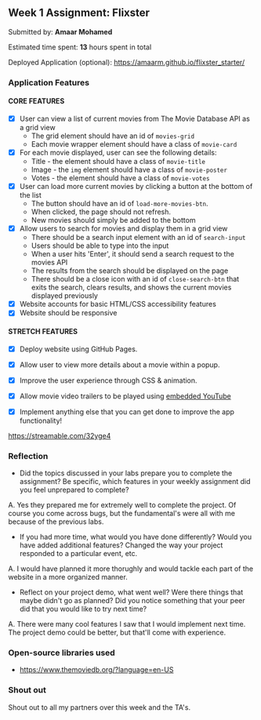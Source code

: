 
## Week 1 Assignment: Flixster

Submitted by: **Amaar Mohamed**

Estimated time spent: **13** hours spent in total

Deployed Application (optional): https://amaarm.github.io/flixster_starter/

### Application Features

#### CORE FEATURES

- [X] User can view a list of current movies from The Movie Database API as a grid view
  - The grid element should have an id of `movies-grid`
  - Each movie wrapper element should have a class of `movie-card`
- [X] For each movie displayed, user can see the following details:
  - Title - the element should have a class of `movie-title`
  - Image - the `img` element should have a class of `movie-poster`
  - Votes - the element should have a class of `movie-votes`
- [X] User can load more current movies by clicking a button at the bottom of the list
  - The button should have an id of `load-more-movies-btn`.
  - When clicked, the page should not refresh.
  - New movies should simply be added to the bottom
- [X] Allow users to search for movies and display them in a grid view
  - There should be a search input element with an id of `search-input`
  - Users should be able to type into the input
  - When a user hits 'Enter', it should send a search request to the movies API
  - The results from the search should be displayed on the page
  - There should be a close icon with an id of `close-search-btn` that exits the search, clears results, and shows the current movies displayed previously
- [X] Website accounts for basic HTML/CSS accessibility features
- [X] Website should be responsive

#### STRETCH FEATURES

- [X] Deploy website using GitHub Pages. 
- [X] Allow user to view more details about a movie within a popup.
- [X] Improve the user experience through CSS & animation.
- [X] Allow movie video trailers to be played using [embedded YouTube](https://support.google.com/youtube/answer/171780?hl=en)
- [X] Implement anything else that you can get done to improve the app functionality!


https://streamable.com/32yge4


### Reflection

* Did the topics discussed in your labs prepare you to complete the assignment? Be specific, which features in your weekly assignment did you feel unprepared to complete?

A. Yes they prepared me for extremely well to complete the project. Of course you come across bugs, but the fundamental's were all with me because of the previous labs. 

* If you had more time, what would you have done differently? Would you have added additional features? Changed the way your project responded to a particular event, etc.
  
A. I would have planned it more thorughly and would tackle each part of the website in a more organized manner. 

* Reflect on your project demo, what went well? Were there things that maybe didn't go as planned? Did you notice something that your peer did that you would like to try next time?

A. There were many cool features I saw that I would implement next time. The project demo could be better, but that'll come with experience. 

### Open-source libraries used

- https://www.themoviedb.org/?language=en-US

### Shout out

Shout out to all my partners over this week and the TA's. 
